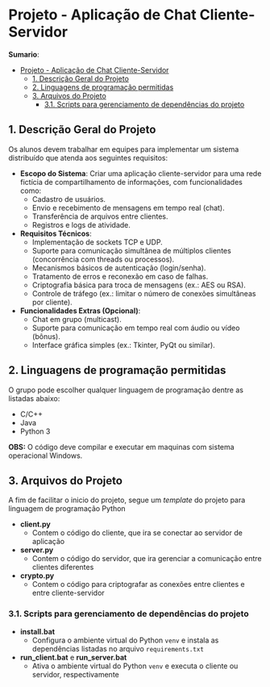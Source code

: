 # Projeto - Aplicação de Chat Cliente-Servidor

**Sumario**:
- [Projeto - Aplicação de Chat Cliente-Servidor](#projeto---aplicação-de-chat-cliente-servidor)
  - [1. Descrição Geral do Projeto](#1-descrição-geral-do-projeto)
  - [2. Linguagens de programação permitidas](#2-linguagens-de-programação-permitidas)
  - [3. Arquivos do Projeto](#3-arquivos-do-projeto)
    - [3.1. Scripts para gerenciamento de dependências do projeto](#31-scripts-para-gerenciamento-de-dependências-do-projeto)

## 1. Descrição Geral do Projeto

Os alunos devem trabalhar em equipes para implementar um sistema distribuído que atenda aos seguintes requisitos:

- **Escopo do Sistema**: Criar uma aplicação cliente-servidor para uma rede fictícia de compartilhamento de informações, com funcionalidades como:
    - Cadastro de usuários.
    - Envio e recebimento de mensagens em tempo real (chat).
    - Transferência de arquivos entre clientes.
    - Registros e logs de atividade.
- **Requisitos Técnicos**:
   - Implementação de sockets TCP e UDP.
   - Suporte para comunicação simultânea de múltiplos clientes (concorrência com threads ou processos).
   - Mecanismos básicos de autenticação (login/senha).
   - Tratamento de erros e reconexão em caso de falhas.
   - Criptografia básica para troca de mensagens (ex.: AES ou RSA).
   - Controle de tráfego (ex.: limitar o número de conexões simultâneas por cliente).
- **Funcionalidades Extras (Opcional)**:
   - Chat em grupo (multicast).
   - Suporte para comunicação em tempo real com áudio ou vídeo (bônus).
   - Interface gráfica simples (ex.: Tkinter, PyQt ou similar).

## 2. Linguagens de programação permitidas

O grupo pode escolher qualquer linguagem de programação dentre as listadas abaixo:
- C/C++
- Java
- Python 3

**OBS:** O código deve compilar e executar em maquinas com sistema operacional Windows.

## 3. Arquivos do Projeto

A fim de facilitar o inicio do projeto, segue um *template* do projeto para linguagem de programação Python

- **client.py**
  - Contem o código do cliente, que ira se conectar ao servidor de aplicação
- **server.py**
  - Contem o código do servidor, que ira gerenciar a comunicação entre clientes diferentes
- **crypto.py**
  - Contem o código para criptografar as conexões entre clientes e entre cliente-servidor

### 3.1. Scripts para gerenciamento de dependências do projeto
- **install.bat** 
   - Configura o ambiente virtual do Python ``venv`` e instala as dependências listadas no arquivo `requirements.txt`
- **run_client.bat** e **run_server.bat**
   - Ativa o ambiente virtual do Python ``venv`` e executa o cliente ou servidor, respectivamente
